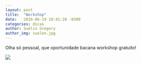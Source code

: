 ```yaml
---
layout: post
title:  "Workshop"
date:   2016-06-19 18:41:20 -0300
categories: dicas
author: Suélin Gregory
author_img: suelen.jpg
---
```


Olha só pessoal, que oportunidade bacana workshop gratuito!

![](http://www.alessandrostein.com/blog-fashion-hug/images/posts/sumetalnox.png)
